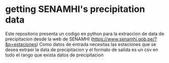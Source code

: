 # getting SENAMHI's precipitation data
Este repositorio presenta un codigo en python para la extraccion de data de precipitacion desde la web de SENAMHI (https://www.senamhi.gob.pe/?&p=estaciones)
Como datos de entrada necesitas las estaciones que se desea extraer la data de precipitacion y el formato de salida es un csv en todo el rango que exista datos de precipitacion
